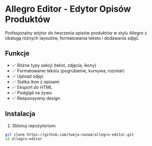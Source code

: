 # Allegro Editor - Edytor Opisów Produktów

Profesjonalny edytor do tworzenia opisów produktów w stylu Allegro z obsługą różnych layoutów, formatowania tekstu i dodawania zdjęć.

## Funkcje

- ✅ Różne typy sekcji (tekst, zdjęcia, ikony)
- ✅ Formatowanie tekstu (pogrubienie, kursywa, rozmiar)
- ✅ Upload zdjęć
- ✅ Siatka ikon z opisami
- ✅ Eksport do HTML
- ✅ Podgląd na żywo
- ✅ Responsywny design

## Instalacja

1. Sklonuj repozytorium:
```bash
git clone https://github.com/twoja-nazwa/allegro-editor.git
cd allegro-editor
